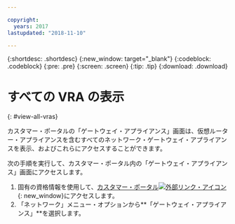```yaml
---

copyright:
  years: 2017
lastupdated: "2018-11-10"

---
```


{:shortdesc: .shortdesc}
{:new_window: target="_blank"}
{:codeblock: .codeblock}
{:pre: .pre}
{:screen: .screen}
{:tip: .tip}
{:download: .download}

# すべての VRA の表示
{: #view-all-vras}

カスタマー・ポータルの「ゲートウェイ・アプライアンス」画面は、仮想ルーター・アプライアンスを含むすべてのネットワーク・ゲートウェイ・アプライアンスを表示、およびこれらにアクセスすることができます。  

次の手順を実行して、カスタマー・ポータル内の「ゲートウェイ・アプライアンス」画面にアクセスします。

1. 固有の資格情報を使用して、[カスタマー・ポータル![外部リンク・アイコン](../../icons/launch-glyph.svg "外部リンク・アイコン")](https://control.softlayer.com/){: new_window}にアクセスします。
2. 「ネットワーク」メニュー・オプションから**「ゲートウェイ・アプライアンス」**を選択します。
